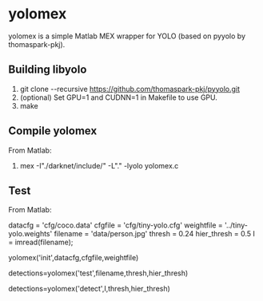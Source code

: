 # yolomex
yolomex is a simple Matlab MEX wrapper for YOLO (based on pyyolo by thomaspark-pkj).

## Building libyolo
1. git clone --recursive https://github.com/thomaspark-pkj/pyyolo.git
2. (optional) Set GPU=1 and CUDNN=1 in Makefile to use GPU.
3. make

## Compile yolomex
From Matlab: 
1. mex -I"./darknet/include/" -L"." -lyolo yolomex.c

## Test
From Matlab: 

datacfg = 'cfg/coco.data'
cfgfile = 'cfg/tiny-yolo.cfg'
weightfile = '../tiny-yolo.weights'
filename = 'data/person.jpg'
thresh = 0.24
hier_thresh = 0.5
I = imread(filename);

yolomex('init',datacfg,cfgfile,weightfile)

detections=yolomex('test',filename,thresh,hier_thresh)    

detections=yolomex('detect',I,thresh,hier_thresh)  

